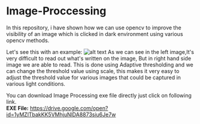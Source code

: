 # Image-Proccessing

In this repository, i have shown how we can use opencv to improve the visibility of an image which is clicked in dark environment using various opencv methods.

Let's see this with an example:
![alt text](https://github.com/ajinkyagholape1998/Image-Proccessing/blob/master/Image%20Processing/guioutput.png)
As we can see in the left image,It's very difficult to read out what's written on the image, But in right hand side image we are able to read.
This is done using Adaptive thresholding and we can change the threshold value using scale, this makes it very easy to adjust the threshold value for various images that could be captured in various light conditions.

You can download Image Processing exe file directly just click on following link.<br/>**EXE File:** https://drive.google.com/open?id=1yMZlTbakKK5VMhjuNlDA8873siu6Je7w
